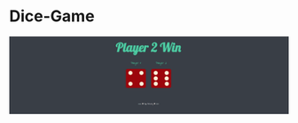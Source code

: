 # Dice-Game

![Screen](https://raw.githubusercontent.com/ferhatseker180/Dice-Game/main/Dice%20Game/images/dicegame.PNG)
